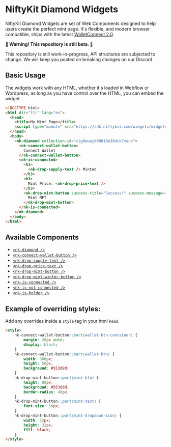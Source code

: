 # NiftyKit Diamond Widgets


NiftyKit Diamond Widgets are set of Web Components designed to help users create the perfect mint page. It's flexible, and modern browser compatible, ships with the latest [WalletConnect 2.0](https://docs.walletconnect.com/2.0).

**🚧 Warning! This repository is still beta. 🚧** 

This repository is still work-in-progress, API structures are subjected to change. We will keep you posted on breaking changes on our Discord.

## Basic Usage

The widgets work with any HTML, whether it's loaded in Webflow or Wordpress, as long as you have control over the HTML, you can embed the widget.

```html
<!DOCTYPE html>
<html dir="ltr" lang="en">
  <head>
    <title>My Mint Page</title>
    <script type="module" src="https://sdk.niftykit.com/widgets/widgets.esm.js"></script>
  </head>
  <body>
    <nk-diamond collection-id="clg9wuwjd00019e384ck7vauc">
      <nk-connect-wallet-button>
        Connect Wallet
      </nk-connect-wallet-button>
      <nk-is-connected>
        <h3>
          <nk-drop-supply-text /> Minted
        </h3>
        <h3>
          Mint Price: <nk-drop-price-text />
        </h3>
        <nk-drop-mint-button success-title="Success!" success-message="You did it!">
          Mint NFT
        </nk-drop-mint-button>
      </nk-is-connected>
    </nk-diamond>
  </body>
</html>
```

## Available Components

* [`<nk-diamond />`](./src/components/nk-diamond/readme.md)
* [`<nk-connect-wallet-button />`](./src/components/nk-connect-wallet-button/readme.md)
* [`<nk-drop-supply-text />`](./src/components/nk-drop-supply-text/readme.md)
* [`<nk-drop-price-text />`](./src/components/nk-drop-price-text/readme.md)
* [`<nk-drop-mint-button />`](./src/components/nk-drop-mint-button/readme.md)
* [`<nk-drop-mint-winter-button />`](./src/components/nk-drop-mint-winter-button/readme.md)
* [`<nk-is-connected />`](./src/components/nk-is-connected/readme.md)
* [`<nk-is-not-connected />`](./src/components/nk-is-not-connected/readme.md)
* [`<nk-is-holder />`](./src/components/nk-is-holder/readme.md)


## Example of overriding styles:
  
Add any overrides inside a `style` tag in your html `head`.

```html
<style>
    nk-connect-wallet-button::part(wallet-btn-container) {  
        margin: 20px auto;  
        display: block;  
    }
    nk-connect-wallet-button::part(wallet-btn) {  
        width: 300px;
        height: 50px;
        background: #553d9d;  
    }
    nk-drop-mint-button::part(mint-btn) {
        height: 80px;
        background: #553d9d;
        border-radius: 40px;
    }
    nk-drop-mint-button::part(mint-text) {
        font-size: 36px;
    }
    nk-drop-mint-button::part(mint-dropdown-icon) {
        width: 32px;
        height: 32px;
        fill: black;
    }
</style>
```